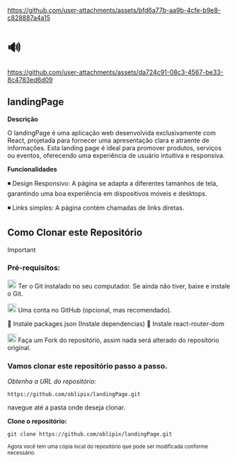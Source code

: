 




https://github.com/user-attachments/assets/bfd6a77b-aa9b-4cfe-b9e8-c828887a4a15








# 🔊





https://github.com/user-attachments/assets/da724c91-08c3-4567-be33-8c4783ed6d09











## landingPage

**Descrição**

O landingPage é uma aplicação web desenvolvida exclusivamente com React, projetada para fornecer uma apresentação clara e atraente de informações. Esta landing page é ideal para promover produtos, serviços ou eventos, oferecendo uma experiência de usuário intuitiva e responsiva.

**Funcionalidades**

◾ Design Responsivo: A página se adapta a diferentes tamanhos de tela, garantindo uma boa experiência em dispositivos móveis e desktops.

◾ Links simples: A página contém chamadas de links diretas.









## Como Clonar este Repositório


> [!IMPORTANT]
> ### Pré-requisitos:
>  <img src="https://git-scm.com/images/logos/downloads/Git-Icon-1788C.png" alt="Git Logo" width="20"/> Ter o Git instalado no seu computador. Se ainda não tiver, baixe e instale o Git.
>
> 
>
>
><img src="https://github.githubassets.com/images/modules/logos_page/GitHub-Mark.png" alt="GitHub logo" width="20"/> Uma conta no GitHub (opcional, mas recomendado).
> 
>
> 📌 Instale packages json (Instale dependencias)
> 📌 Instale react-router-dom
>
>   <img src="https://img.icons8.com/ios/50/000000/code-fork.png" alt="Fork Icon" width="20"/>  Faça um Fork do repositório, assim nada será alterado do repositório original.
>
> 
>
> 
>
>
>
>  ### Vamos clonar este repositório passo a passo. 
>
> 
>
>_Obtenha a URL do repositório:_
>
>`https://github.com/oblipix/landingPage.git`
>
>
>
>
>navegue até a pasta onde deseja clonar.
>
>
>**Clone o repositório:**
>
>`git clone https://github.com/oblipix/landingPage.git`
>
>
><sub> Agora você tem uma cópia local do repositório que pode ser modificada conforme necessário. </sub>
>






















